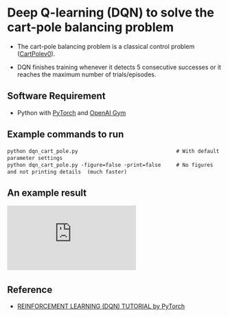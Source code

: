 # Deep Q-learning (DQN) to solve the cart-pole balancing problem

* The cart-pole balancing problem is a classical control problem
([CartPolev0](https://github.com/openai/gym/wiki/CartPole-v0)).

* DQN finishes training whenever it detects 5 consecutive successes or it reaches the maximum number of trials/episodes.

## Software Requirement
* Python with [PyTorch](https://pytorch.org/) and [OpenAI Gym](https://gym.openai.com/)

## Example commands to run
```
python dqn_cart_pole.py                                # With default parameter settings
python dqn_cart_pole.py -figure=false -print=false     # No figures and not printing details  (much faster)
```
## An example result
![alt text](https://github.com/exalearn/reinforcement_learning/blob/master/DQN/cart_pole/epi_reward.pdf)

## Reference
* [REINFORCEMENT LEARNING (DQN) TUTORIAL by PyTorch](https://pytorch.org/tutorials/intermediate/reinforcement_q_learning.html)
